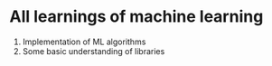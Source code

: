 # All learnings of machine learning 
1) Implementation of ML algorithms
2) Some basic understanding of libraries
